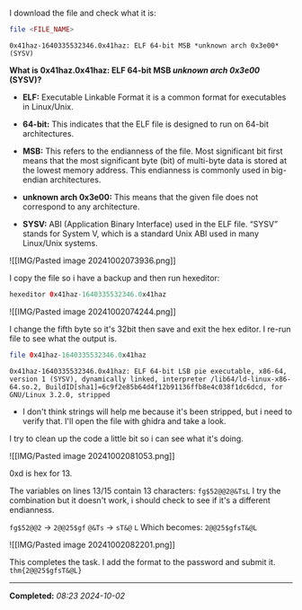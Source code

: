 I download the file and check what it is:

```php
file <FILE_NAME>
```

`0x41haz-1640335532346.0x41haz: ELF 64-bit MSB *unknown arch 0x3e00* (SYSV)`

**What is 0x41haz.0x41haz: ELF 64-bit MSB _unknown arch 0x3e00_ (SYSV)?**

- **ELF:** Executable Linkable Format it is a common format for executables in Linux/Unix.

- **64-bit:** This indicates that the ELF file is designed to run on 64-bit architectures.

- **MSB:** This refers to the endianness of the file. Most significant bit first means that the most significant byte (bit) of multi-byte data is stored at the lowest memory address. This endianness is commonly used in big-endian architectures.

- **unknown arch 0x3e00:** This means that the given file does not correspond to any architecture.

- **SYSV:** ABI (Application Binary Interface) used in the ELF file. “SYSV” stands for System V, which is a standard Unix ABI used in many Linux/Unix systems.

![[IMG/Pasted image 20241002073936.png]]

I copy the file so i have a backup and then run hexeditor:

```php
hexeditor 0x41haz-1640335532346.0x41haz
```

![[IMG/Pasted image 20241002074244.png]]

I change the fifth byte so it's 32bit then save and exit the hex editor. I re-run file to see what the output is.

```php
file 0x41haz-1640335532346.0x41haz
```

`0x41haz-1640335532346.0x41haz: ELF 64-bit LSB pie executable, x86-64, version 1 (SYSV), dynamically linked, interpreter /lib64/ld-linux-x86-64.so.2, BuildID[sha1]=6c9f2e85b64d4f12b91136ffb8e4c038f1dc6dcd, for GNU/Linux 3.2.0, stripped`

- I don't think strings will help me because it's been stripped, but i need to verify that. I'll open the file with ghidra and take a look.

I try to clean up the code a little bit so i can see what it's doing.

![[IMG/Pasted image 20241002081053.png]]

0xd is hex for 13.

The variables on lines 13/15 contain 13 characters: `fg$52@@2@&TsL`
I try the combination but it doesn't work, i should check to see if it's a different endianness. 

`fg$52@@2` -> `2@@25$gf`
`@&Ts` -> `sT&@`
`L`
Which becomes: `2@@25$gfsT&@L`

![[IMG/Pasted image 20241002082201.png]]

This completes the task. I add the format to the password and submit it. 
`thm{2@@25$gfsT&@L}`

---

**Completed:** _08:23 2024-10-02_


